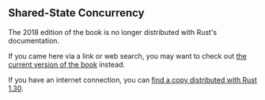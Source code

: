 ## Shared-State Concurrency

The 2018 edition of the book is no longer distributed with Rust's documentation.

If you came here via a link or web search, you may want to check out [the current
version of the book](../ch16-03-shared-state.md) instead.

If you have an internet connection, you can [find a copy distributed with
Rust
1.30](https://doc.rust-lang.org/1.30.0/book/2018-edition/ch16-03-shared-state.html).